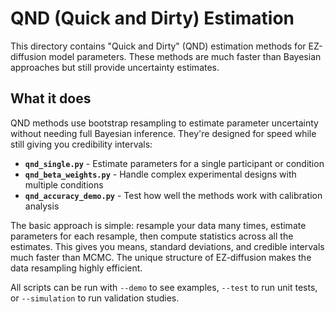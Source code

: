 # QND (Quick and Dirty) Estimation

This directory contains "Quick and Dirty" (QND) estimation methods for EZ-diffusion model parameters. These methods are much faster than Bayesian approaches but still provide uncertainty estimates.

## What it does

QND methods use bootstrap resampling to estimate parameter uncertainty without needing full Bayesian inference. They're designed for speed while still giving you credibility intervals:

- **`qnd_single.py`** - Estimate parameters for a single participant or condition
- **`qnd_beta_weights.py`** - Handle complex experimental designs with multiple conditions  
- **`qnd_accuracy_demo.py`** - Test how well the methods work with calibration analysis

The basic approach is simple: resample your data many times, estimate parameters for each resample, then compute statistics across all the estimates. This gives you means, standard deviations, and credible intervals much faster than MCMC.  The unique structure of EZ-diffusion makes the data resampling highly efficient.

All scripts can be run with `--demo` to see examples, `--test` to run unit tests, or `--simulation` to run validation studies.